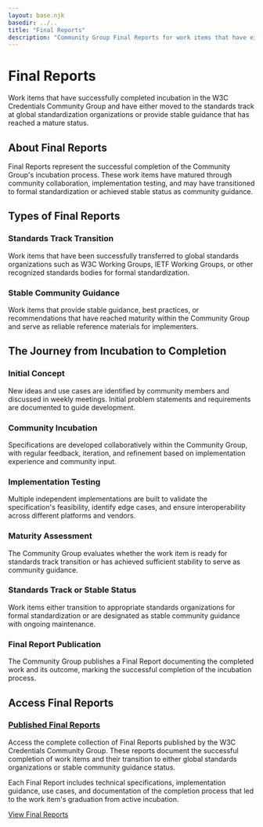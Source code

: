 ```yaml
---
layout: base.njk
basedir: ../..
title: "Final Reports"
description: "Community Group Final Reports for work items that have either moved to global standards organizations or provide stable guidance."
---
```


<div class="hero">
  <div class="container">
    <h1>Final Reports</h1>
    <p>
Work items that have successfully completed incubation in the W3C
Credentials Community Group and have either moved to the standards track at
global standardization organizations or provide stable guidance that has
reached a mature status.
    </p>
  </div>
</div>

<section class="content-section">
  <div class="container">
    <h2 class="section-title">About Final Reports</h2>
    <p class="section-subtitle">
Final Reports represent the successful completion of the Community Group's
incubation process. These work items have matured through community
collaboration, implementation testing, and may have transitioned to formal
standardization or achieved stable status as community guidance.
    </p>
  </div>
</section>

<section class="content-section">
  <div class="container">
    <h2 class="section-title">Types of Final Reports</h2>
    <div class="feature-grid">
      <div class="feature-card">
        <h3><i class="fas fa-globe"></i>Standards Track Transition</h3>
        <p>
Work items that have been successfully transferred to global standards
organizations such as W3C Working Groups, IETF Working Groups, or other
recognized standards bodies for formal standardization.
        </p>
      </div>
      <div class="feature-card">
        <h3><i class="fas fa-compass"></i>Stable Community Guidance</h3>
        <p>
Work items that provide stable guidance, best practices, or
recommendations that have reached maturity within the Community Group and
serve as reliable reference materials for implementers.
        </p>
      </div>
    </div>
  </div>
</section>

<section class="content-section">
  <div class="container">
    <h2 class="section-title">The Journey from Incubation to Completion</h2>
    <div class="feature-grid">
      <div class="feature-card">
        <h3><i class="fas fa-lightbulb"></i>Initial Concept</h3>
        <p>
New ideas and use cases are identified by community members and discussed
in weekly meetings. Initial problem statements and requirements are
documented to guide development.
        </p>
      </div>
      <div class="feature-card">
        <h3><i class="fas fa-flask"></i>Community Incubation</h3>
        <p>
Specifications are developed collaboratively within the Community Group,
with regular feedback, iteration, and refinement based on implementation
experience and community input.
        </p>
      </div>
      <div class="feature-card">
        <h3><i class="fas fa-code"></i>Implementation Testing</h3>
        <p>
Multiple independent implementations are built to validate the
specification's feasibility, identify edge cases, and ensure
interoperability across different platforms and vendors.
        </p>
      </div>
      <div class="feature-card">
        <h3><i class="fas fa-check-circle"></i>Maturity Assessment</h3>
        <p>
The Community Group evaluates whether the work item is ready for standards
track transition or has achieved sufficient stability to serve as community
guidance.
        </p>
      </div>
      <div class="feature-card">
        <h3><i class="fas fa-handshake"></i>Standards Track or Stable Status</h3>
        <p>
Work items either transition to appropriate standards organizations for
formal standardization or are designated as stable community guidance with
ongoing maintenance.
        </p>
      </div>
      <div class="feature-card">
        <h3><i class="fas fa-file-alt"></i>Final Report Publication</h3>
        <p>
The Community Group publishes a Final Report documenting the completed work
and its outcome, marking the successful completion of the incubation
process.
        </p>
      </div>
    </div>
  </div>
</section>

<section class="content-section">
  <div class="container">
    <h2 class="section-title">Access Final Reports</h2>
    <div class="feature-grid">
      <div class="feature-card">
        <h3>
          <i class="fas fa-file-alt"></i>
          <a href="https://www.w3.org/community/credentials/#group-reports" target="_blank" rel="noopener noreferrer">
Published Final Reports
          </a>
        </h3>
        <p>
Access the complete collection of Final Reports published by the W3C
Credentials Community Group. These reports document the successful
completion of work items and their transition to either global standards
organizations or stable community guidance status.
        </p>
        <p>
Each Final Report includes technical specifications, implementation guidance,
use cases, and documentation of the completion process that led to the work
item's graduation from active incubation.
        </p>
        <a href="https://www.w3.org/community/credentials/#group-reports" target="_blank" rel="noopener noreferrer" class="btn btn-primary">
View Final Reports
        </a>
      </div>
    </div>
  </div>
</section>

